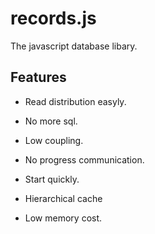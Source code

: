 # records.js
The javascript database libary.

## Features

- Read distribution easyly.
- No more sql.
- Low coupling.
- No progress communication.

- Start quickly.
- Hierarchical cache
- Low memory cost.
